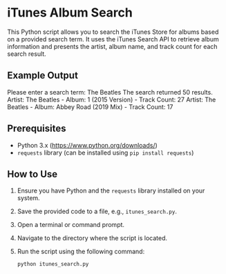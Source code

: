 # iTunes Album Search

This Python script allows you to search the iTunes Store for albums based on a provided search term. It uses the iTunes Search API to retrieve album information and presents the artist, album name, and track count for each search result.

## Example Output

Please enter a search term: The Beatles
The search returned 50 results.
Artist: The Beatles - Album: 1 (2015 Version) - Track Count: 27
Artist: The Beatles - Album: Abbey Road (2019 Mix) - Track Count: 17

## Prerequisites

- Python 3.x (https://www.python.org/downloads/)
- `requests` library (can be installed using `pip install requests`)

## How to Use

1. Ensure you have Python and the `requests` library installed on your system.

2. Save the provided code to a file, e.g., `itunes_search.py`.

3. Open a terminal or command prompt.

4. Navigate to the directory where the script is located.

5. Run the script using the following command:

   ```bash
   python itunes_search.py